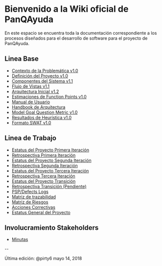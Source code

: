# Bienvenido a la Wiki oficial de PanQAyuda
En este espacio se encuentra toda la documentación correspondiente a los procesos diseñados para el desarrollo de software para el proyecto de PanQAyuda.

## Linea Base
* [Contexto de la Problemática v1.0](https://github.com/CaveLabs-1/PanQAyuda-Wiki/blob/master/Documentacion/Requerimientos/Project%20Definition.pdf)
* [Definición del Proyecto v1.0](https://github.com/CaveLabs-1/PanQAyuda-Wiki/blob/master/Documentacion/Requerimientos/Project%20Proposal.pdf)
* [Componentes del Sistema v1.1](https://github.com/CaveLabs-1/PanQAyuda-Wiki/blob/master/Documentacion/Arquitectura/Componentes%20del%20Sistema.pdf)
* [Flujo de Vistas v1.1](https://github.com/CaveLabs-1/PanQAyuda-Wiki/blob/master/Documentacion/Arquitectura/Flujo%20de%20Vistas.pdf)
* [Arquitectura Inicial v1.2](https://github.com/CaveLabs-1/PanQAyuda-Wiki/blob/master/Documentacion/Arquitectura/Definici%C3%B3n%20de%20Arquitectura.pdf)
* [Estimaciones de Function Points v1.0](https://github.com/CaveLabs-1/PanQAyuda-Wiki/blob/master/Documentacion/Requerimientos/Estimaci%C3%B3n.csv)
* [Manual de Usuario](https://drive.google.com/file/d/11QDDNBCPtRh-W4dK0uLAAajrPv2GC7xo/view?usp=sharing)
* [Handbook de Arquitectura](https://docs.google.com/document/d/1rwqdiLcfuYi9ZxGRZGcl5PUsppJizXLkK4oyaso3YeQ/edit?usp=sharing)
* [Model Goal Question Metric v1.0](https://github.com/CaveLabs-1/PanQAyuda-Wiki/blob/master/Documentacion/MA/PAN%20-%20Modelo%20Goal%20Question%20Metric%20.pdf)
* [Resultados de Heurística v1.0](https://github.com/CaveLabs-1/PanQAyuda-Wiki/blob/master/Documentacion/Resultado%20Plantilla%20Heur%C3%ADstica%20.pdf)
* [Formato SWAT v1.0](https://github.com/CaveLabs-1/PanQAyuda-Wiki/blob/master/Documentacion/Arquitectura/FormatoPruebasSWAT.pdf)


## Linea de Trabajo
<!-- ## Repositorio Métricas
* [Métricas del equipo](https://github.com/CaveLabs-1/Libelulas-Wiki/blob/master/Documentacion/Modelo%20Goal%20Question%20Metric%20.pdf)-->
  <!-- * [Estatus del Proyecto Primera Iteración](https://github.com/CaveLabs-1/PanQAyuda-Wiki/blob/master/Documentacion/Iteraci%C3%B3n%201/WBS_IT_1.csv) -->
* [Estatus del Proyecto Primera Iteración](https://docs.google.com/spreadsheets/d/1g5BfpYksrKwrYMhZFdLVoBuAdIttVst6gjWTHmtG7IM/edit?usp=sharing)
* [Retrospectiva Primera Iteración](https://docs.google.com/document/d/1bGa5TzvTBRwXy9T88tCmbTGrX6hFIlJi9vqrqdpSEnc/edit?usp=sharing)
* [Estatus del Proyecto Segunda Iteración](https://docs.google.com/spreadsheets/d/11qrDQG4ZDiGRbrfrPE3Qex0Yht2c7dgeoqzJ0eOrRT8/edit?usp=sharing)
* [Retrospectiva Segunda Iteración](https://docs.google.com/document/d/1nWPH5a3TpJHnB7jg0xWD_eV1Z_QizuUEJtYbdprxW0s/edit?usp=sharing)
* [Estatus del Proyecto Tercera Iteración](https://docs.google.com/spreadsheets/d/1igRDieRfETSmOTRd5WtgJkV5ETXmByCWIX93dbrDKa0/edit?usp=sharing)
* [Retrospectiva Tercera Iteración](https://docs.google.com/document/d/1uGWLoGvf0UvaA5grOiH0Jp0nd9k1uHm2Ykw96ZxptxU/edit?usp=sharing)
* [Estatus del Proyecto Transición](https://docs.google.com/spreadsheets/d/18sFgXDVmMvVFcTjuaV5xmMJLUNupoAzsS6IyhmdjYrc/edit?usp=sharing)
* [Retrospectiva Transición (Pendiente)]()
* [PSP/Defects Logs](https://cavelabs.herokuapp.com/proyectos/detalle_proyecto/1)
* [Matriz de trazabilidad](https://github.com/CaveLabs-1/PanQAyuda-Wiki/blob/master/Documentacion/Matriz%20de%20Trazabilidad/Matriz%20de%20Trazabilidad%20Pan.xlsx)
* [Matriz de Riesgos](https://docs.google.com/spreadsheets/d/13mZKN2Gazny50iRa1RBXC3Hy8b23N0zlmFpXU42lXsg/edit#gid=1889672932)
* [Acciones Correctivas](https://docs.google.com/spreadsheets/d/1ZT_MI7knWyIIHRDnXU2QmqKeJZvpwqL_3F178dJ24Ks/edit?usp=sharing)
* [Estatus General del Proyecto](https://docs.google.com/spreadsheets/d/1G3fw_-_IItXcB-tNx3ilmoyxHT0PDnoqLBW5QdQDgLE/edit#gid=238963500)

## Involucramiento Stakeholders
* [Minutas](https://github.com/CaveLabs-1/PanQAyuda-Wiki/tree/master/Minutas)

--

Última edición: @pirty6 mayo 14, 2018
